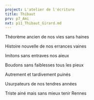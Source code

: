 ```yaml
---
project: L'atelier de l'écriture
title: Thibaut
prv: p7_Ami
nxt: p11_Thibaut_Girard.md
---
```

Théorème ancien de nos vies sans haines

Histoire nouvelle de nos errances vaines

Imitons sans entraves nos aieux

Boudons sans faiblesses tous les pieux

Autrement et tardivement puinés

Usurpateurs de nos tendres années

Triste ainé mais sans mieux tenir Rennes